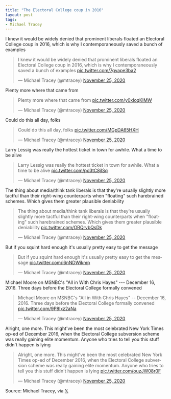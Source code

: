 ```yaml
---
title: "The Electoral College coup in 2016"
layout: post
tags:
- Michael Tracey
---
```


I knew it would be widely denied that prominent liberals floated an Electoral College coup in 2016, which is why I contemporaneously saved a bunch of examples

<blockquote class="twitter-tweet"><p lang="en" dir="ltr">I knew it would be widely denied that prominent liberals floated an Electoral College coup in 2016, which is why I contemporaneously saved a bunch of examples <a href="https://t.co/7gvape3ba2">pic.twitter.com/7gvape3ba2</a></p>&mdash; Michael Tracey (@mtracey) <a href="https://twitter.com/mtracey/status/1331430550557650952?ref_src=twsrc%5Etfw">November 25, 2020</a></blockquote> <script async src="https://platform.twitter.com/widgets.js" charset="utf-8"></script>

Plenty more where that came from

<blockquote class="twitter-tweet"><p lang="en" dir="ltr">Plenty more where that came from <a href="https://t.co/y0xloqKlMW">pic.twitter.com/y0xloqKlMW</a></p>&mdash; Michael Tracey (@mtracey) <a href="https://twitter.com/mtracey/status/1331611402310733826?ref_src=twsrc%5Etfw">November 25, 2020</a></blockquote> <script async src="https://platform.twitter.com/widgets.js" charset="utf-8"></script>

Could do this all day, folks

<blockquote class="twitter-tweet"><p lang="en" dir="ltr">Could do this all day, folks <a href="https://t.co/MGpDA65HXH">pic.twitter.com/MGpDA65HXH</a></p>&mdash; Michael Tracey (@mtracey) <a href="https://twitter.com/mtracey/status/1331621428257492993?ref_src=twsrc%5Etfw">November 25, 2020</a></blockquote> <script async src="https://platform.twitter.com/widgets.js" charset="utf-8"></script>

Larry Lessig was really the hottest ticket in town for awhile. What a time to be alive

<blockquote class="twitter-tweet"><p lang="en" dir="ltr">Larry Lessig was really the hottest ticket in town for awhile. What a time to be alive <a href="https://t.co/pd3tC8jISq">pic.twitter.com/pd3tC8jISq</a></p>&mdash; Michael Tracey (@mtracey) <a href="https://twitter.com/mtracey/status/1331635973457911810?ref_src=twsrc%5Etfw">November 25, 2020</a></blockquote> <script async src="https://platform.twitter.com/widgets.js" charset="utf-8"></script>

The thing about media/think tank liberals is that they're usually slightly more tactful than their right-wing counterparts when "floating" such harebrained schemes. Which gives them greater plausible deniability

<blockquote class="twitter-tweet"><p lang="en" dir="ltr">The thing about media/think tank liberals is that they&#39;re usually slightly more tactful than their right-wing counterparts when &quot;floating&quot; such harebrained schemes. Which gives them greater plausible deniability <a href="https://t.co/ORQrvbQsDk">pic.twitter.com/ORQrvbQsDk</a></p>&mdash; Michael Tracey (@mtracey) <a href="https://twitter.com/mtracey/status/1331653354699812865?ref_src=twsrc%5Etfw">November 25, 2020</a></blockquote> <script async src="https://platform.twitter.com/widgets.js" charset="utf-8"></script>

But if you squint hard enough it's usually pretty easy to get the message

<blockquote class="twitter-tweet"><p lang="en" dir="ltr">But if you squint hard enough it&#39;s usually pretty easy to get the message <a href="https://t.co/i6nNDWikmp">pic.twitter.com/i6nNDWikmp</a></p>&mdash; Michael Tracey (@mtracey) <a href="https://twitter.com/mtracey/status/1331655537507897345?ref_src=twsrc%5Etfw">November 25, 2020</a></blockquote> <script async src="https://platform.twitter.com/widgets.js" charset="utf-8"></script>

Michael Moore on MSNBC's "All in With Chris Hayes" --- December 16, 2016. Three days before the Electoral College formally convened

<blockquote class="twitter-tweet"><p lang="en" dir="ltr">Michael Moore on MSNBC&#39;s &quot;All in With Chris Hayes&quot; -- December 16, 2016. Three days before the Electoral College formally convened <a href="https://t.co/9P8lxz2aNa">pic.twitter.com/9P8lxz2aNa</a></p>&mdash; Michael Tracey (@mtracey) <a href="https://twitter.com/mtracey/status/1331665918934601730?ref_src=twsrc%5Etfw">November 25, 2020</a></blockquote> <script async src="https://platform.twitter.com/widgets.js" charset="utf-8"></script>

Alright, one more. This might've been the most celebrated New York Times op-ed of December 2016, when the Electoral College subversion scheme was really gaining elite momentum. Anyone who tries to tell you this stuff didn't happen is lying

<blockquote class="twitter-tweet"><p lang="en" dir="ltr">Alright, one more. This might&#39;ve been the most celebrated New York Times op-ed of December 2016, when the Electoral College subversion scheme was really gaining elite momentum. Anyone who tries to tell you this stuff didn&#39;t happen is lying <a href="https://t.co/ouzJW08r0F">pic.twitter.com/ouzJW08r0F</a></p>&mdash; Michael Tracey (@mtracey) <a href="https://twitter.com/mtracey/status/1331673582930440193?ref_src=twsrc%5Etfw">November 25, 2020</a></blockquote> <script async src="https://platform.twitter.com/widgets.js" charset="utf-8"></script>

Source: Michael Tracey, via [𝕏](https://x.com)
